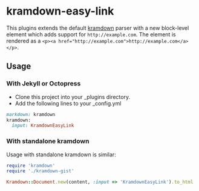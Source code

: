 kramdown-easy-link
=============

This plugins extends the default [kramdown](http://kramdown.gettalong.org/) parser with a new block-level element which adds support for `http://example.com`. The element is rendered  as a `<p><a href="http://example.com">http://example.com</a></p>`.

Usage
-----

### With Jekyll or Octopress

* Clone this project into your _plugins directory.
* Add the following lines to your _config.yml

```ruby
markdown: kramdown
kramdown:
  input: KramdownEasyLink
```

### With standalone kramdown

Usage with standalone kramdown is similar:

```ruby
require 'kramdown'
require './kramdown-gist'

Kramdown::Document.new(content, :input => 'KramdownEasyLink').to_html
```
